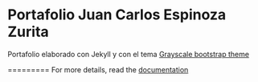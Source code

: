 Portafolio Juan Carlos Espinoza Zurita
=======================================

Portafolio elaborado con Jekyll y con el tema [Grayscale bootstrap theme ](http://ironsummitmedia.github.io/startbootstrap-grayscale/)

=========
For more details, read the [documentation](http://jekyllrb.com/)
